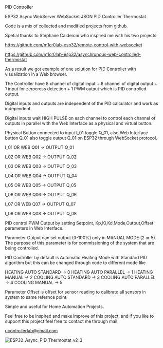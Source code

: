 PID Controller

ESP32 Async WebServer WebSocket JSON PID Controller Thermostat

Code is a mix of collected and modified projects from github.

Spetial thanks to Stéphane Calderoni who inspired me with his two projects:

https://github.com/m1cr0lab-esp32/remote-control-with-websocket

https://github.com/m1cr0lab-esp32/asynchronous-web-controlled-thermostat

As a result we got example of one solution for PID Controller with visualization in a Web browser.

The Controller have 8 channel of digital input + 8 channel of digital output + 1 input for zerocross detection + 1 PWM output which is PID controlled output.

Digital inputs and outputs are independent of the PID calculator and work as independent.

Digital inputs wait HIGH PULSE on each channel to control each channel of outputs in parallel with the Web Interface as a physical and virtual button.

Physical Button connected to input I_01 toggle Q_01, also Web Interface button Q_01 also toggle output Q_01 on ESP32 through WebSocket protocol.

I_01 OR WEB Q01 -> OUTPUT Q_01

I_02 OR WEB Q02 -> OUTPUT Q_02

I_03 OR WEB Q03 -> OUTPUT Q_03

I_04 OR WEB Q04 -> OUTPUT Q_04

I_05 OR WEB Q05 -> OUTPUT Q_05

I_06 OR WEB Q06 -> OUTPUT Q_06

I_07 OR WEB Q07 -> OUTPUT Q_07

I_08 OR WEB Q08 -> OUTPUT Q_08

PID control PWM Output by setting Setpoint, Kp,Ki,Kd,Mode,Output,Offset parameters in Web Interface.

Parameter Output can set output (0-100%) only in MANUAL MODE (2 or 5). The purpose of this parameter is for commissioning of the system that are being controlled.

PID Controller by default is Automatic Heating Mode with Standard PID algorithm but this can be changed through code to different mode like

HEATING AUTO STANDARD -> 0
HEATING AUTO PARALLEL -> 1
HEATING MANUAL        -> 2
COOLING AUTO STANDARD -> 3
COOLING AUTO PARALLEL -> 4
COOLING MANUAL        -> 5

Parameter Offset is offset for sensor reading to calibrate all sensors in system to same refernce point.

Simple and useful for Home Automation Projects.

Feel free to be inspired and make improve of this project, and if you like to support this project feel free to contact me through mail:

ucontrollerlab@gmail.com


![ESP32_Async_PID_Thermostat_v2_3](https://user-images.githubusercontent.com/90904958/133772109-7fdc4e6f-088f-494a-8c6e-5d74eb77e80d.PNG)


